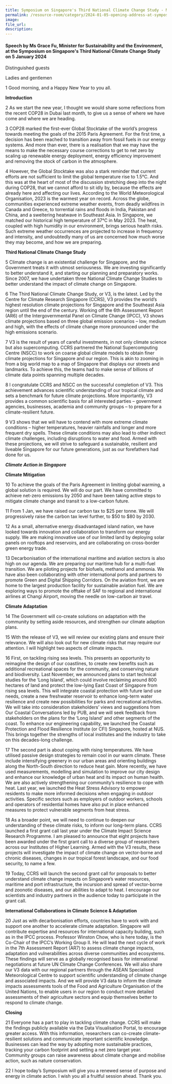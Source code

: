 ```yaml
---  
title: Symposium on Singapore's Third National Climate Change Study - Ms Grace Fu
permalink: /resource-room/category/2024-01-05-opening-address-at-symposium-on-v3
image:  
file_url:  
description:  
---
```

#### Speech by Ms Grace Fu, Minister for Sustainability and the Environment, at the Symposium on Singapore's Third National Climate Change Study on 5 January 2024

Distinguished guests  

Ladies and gentlemen  

1 Good morning, and a Happy New Year to you all.  

**Introduction**

2 As we start the new year, I thought we would share some reflections from the recent COP28 in Dubai last month, to give us a sense of where we have come and where we are heading.  

3 COP28 marked the first-ever Global Stocktake of the world’s progress towards meeting the goals of the 2015 Paris Agreement. For the first time, a decision has been reached to transition away from fossil fuels in our energy systems. And more than ever, there is a realisation that we may have the means to make the necessary course corrections to get to net zero by scaling up renewable energy deployment, energy efficiency improvement and removing the stock of carbon in the atmosphere.  

4 However, the Global Stocktake was also a stark reminder that current efforts are not sufficient to limit the global temperature rise to 1.5&deg;C. And this was at the heart of most of the discussion stretching deep into the night during COP28, that we cannot afford to sit idly by, because the effects are already here and affecting our lives. According to the World Meteorological Organisation, 2023 is the warmest year on record. Across the globe, communities experienced extreme weather events, from deadly wildfires in Canada and Greece, to torrential rains and floods in India, Pakistan and China, and a sweltering heatwave in Southeast Asia. In Singapore, we matched our historical high temperature of 37&deg;C in May 2023. The heat, coupled with high humidity in our environment, brings serious health risks. Such extreme weather occurrences are projected to increase in frequency and intensity, and undoubtedly many of us are concerned how much worse they may become, and how we are preparing.   

**Third National Climate Change Study**  

5 Climate change is an existential challenge for Singapore, and the Government treats it with utmost seriousness. We are investing significantly to better understand it, and starting our planning and preparatory works. Since 2007, we have undertaken three National Climate Change Studies to better understand the impact of climate change on Singapore.  

6 The Third National Climate Change Study, or V3, is the latest. Led by the Centre for Climate Research Singapore (CCRS), V3 provides the world’s highest resolution climate projections for Singapore and the Southeast Asia region until the end of the century. Working off the 6th Assessment Report (AR6) of the Intergovernmental Panel on Climate Change (IPCC), V3 shows climate projections based on three global emission scenarios – low, medium and high, with the effects of climate change more pronounced under the high emissions scenario.  

7 V3 is the result of years of careful investments, in not only climate science but also supercomputing. CCRS partnered the National Supercomputing Centre (NSCC) to work on coarse global climate models to obtain finer climate projections for Singapore and our region. This is akin to zooming in from a big world map to a map of Singapore that displays our streets and landmarks. To achieve this, the teams had to make sense of billions of climate data points spanning multiple decades.  

8 I congratulate CCRS and NSCC on the successful completion of V3. This achievement advances scientific understanding of our tropical climate and sets a benchmark for future climate projections. More importantly, V3 provides a common scientific basis for all interested parties – government agencies, businesses, academia and community groups – to prepare for a climate-resilient future.  

9 V3 shows that we will have to contend with more extreme climate conditions – higher temperatures, heavier rainfalls and longer and more frequent dry spells. These climate conditions may also lead to other indirect climate challenges, including disruptions to water and food. Armed with these projections, we will strive to safeguard a sustainable, resilient and liveable Singapore for our future generations, just as our forefathers had done for us.   

_**Climate Action in Singapore**_   

**Climate Mitigation**  

10 To achieve the goals of the Paris Agreement in limiting global warming, a global solution is required. We will do our part. We have committed to achieve net-zero emissions by 2050 and have been taking active steps to mitigate climate change and transit to a low-carbon future.  

11 From 1 Jan, we have raised our carbon tax to $25 per tonne. We will progressively raise the carbon tax level further, to $50 to $80 by 2030.  

12 As a small, alternative energy disadvantaged island nation, we have looked towards innovation and collaboration to transform our energy supply. We are making innovative use of our limited land by deploying solar panels on rooftops and reservoirs, and are collaborating on cross-border green energy trade.  

13 Decarbonisation of the international maritime and aviation sectors is also high on our agenda. We are preparing our maritime hub for a multi-fuel transition. We are piloting projects for biofuels, methanol and ammonia. We have also been collaborating with other international ports and partners to promote Green and Digital Shipping Corridors. On the aviation front, we are home to the largest production facility for sustainable aviation fuel. We are exploring ways to promote the offtake of SAF to regional and international airlines at Changi Airport, moving the needle on low-carbon air travel.  

**Climate Adaptation**  

14 The Government will co-create solutions on adaptation with the community by setting aside resources, and strengthen our climate adaption plans.  

15 With the release of V3, we will review our existing plans and ensure their relevance. We will also look out for new climate risks that may require our attention. I will highlight two aspects of climate impacts.  

16 First, on tackling rising sea levels. This presents an opportunity to reimagine the design of our coastlines, to create new benefits such as additional recreational spaces for the community, and conserving nature and biodiversity. Last November, we announced plans to start technical studies for the ‘Long Island’, which could involve reclaiming around 800 hectares of land and protect the low-lying East Coast of Singapore from rising sea levels. This will integrate coastal protection with future land use needs, create a new freshwater reservoir to enhance long-term water resilience and create new possibilities for parks and recreational activities. We will take into consideration stakeholders’ views and suggestions from Our Coastal Conversations led by PUB, and we will seek feedback from stakeholders on the plans for the ‘Long Island’ and other segments of the coast. To enhance our engineering capability, we launched the Coastal Protection and Flood Resilience Institute (or CFI) Singapore, hosted at NUS. This brings together the strengths of local institutes and the industry to take on this decades-long challenge.   

17 The second part is about coping with rising temperatures. We have utilised passive design strategies to remain cool in our warm climate. These include intensifying greenery in our urban areas and orienting buildings along the North-South direction to reduce heat gain. More recently, we have used measurements, modelling and simulation to improve our city design and enhance our knowledge of urban heat and its impact on human health. We are also actively strengthening our community’s resilience to cope with heat. Last year, we launched the Heat Stress Advisory to empower residents to make more informed decisions when engaging in outdoor activities. Specific sectors such as employers of outdoor workers, schools and operators of residential homes have also put in place enhanced measures to protect vulnerable segments from heat stress.   

18 As a broader point, we will need to continue to deepen our understanding of these climate risks, to inform our long-term plans. CCRS launched a first grant call last year under the Climate Impact Science Research Programme. I am pleased to announce that eight projects have been awarded under the first grant call to a diverse group of researchers across our Institutes of Higher Learning. Armed with the V3 results, these projects will investigate the impact of climate change on vector-borne and chronic diseases, changes in our tropical forest landscape, and our food security, to name a few.   
 
19 Today, CCRS will launch the second grant call for proposals to better understand climate change impacts on Singapore’s water resources, maritime and port infrastructure, the incursion and spread of vector-borne and zoonotic diseases, and our abilities to adapt to heat. I encourage our scientists and industry partners in the audience today to participate in the grant call.   

**International Collaborations in Climate Science & Adaptation**  

20 Just as with decarbonisation efforts, countries have to work with and support one another to accelerate climate adaptation. Singapore will contribute expertise and resources for international capacity building, such as in the IPCC process. Professor Winston Chow, who is here today, is the Co-Chair of the IPCC’s Working Group II. He will lead the next cycle of work in the 7th Assessment Report (AR7) to assess climate change impacts, adaptation and vulnerabilities across diverse communities and ecosystems. These findings will serve as a globally recognised basis for international negotiations at future UN Climate Change Conferences. We will also share our V3 data with our regional partners through the ASEAN Specialised Meteorological Centre to support scientific understanding of climate change and associated impacts. And we will provide V3 data to inform the climate impacts assessments tools of the Food and Agriculture Organisation of the United Nations, to enable users in our region to conduct more detailed assessments of their agriculture sectors and equip themselves better to respond to climate change.  

**Closing**  

21 Everyone has a part to play in tackling climate change. CCRS will make the findings publicly available via the Data Visualisation Portal, to encourage greater access. With this information, researchers can co-create climate-resilient solutions and communicate important scientific knowledge. Businesses can lead the way by adopting more sustainable practices, tracking your carbon footprint and setting a net zero target year. Community groups can raise awareness about climate change and mobilise action, such as nature conservation.  

22 I hope today’s Symposium will give you a renewed sense of purpose and energy in climate action. I wish you all a fruitful session ahead. Thank you.  
